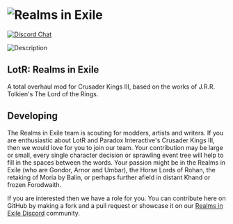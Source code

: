 ![Realms in Exile](/marketing/art/logo/LotRRealmsInExileWideLayoutSmall.png)
============================================================

[![Discord Chat](http://img.shields.io/discord/751097183448727552.svg?logo=discord)](https://discord.gg/FKr4Zbr)


![Description](/marketing/art/banners/RealmsDescription.png)
## LotR: Realms in Exile
A total overhaul mod for Crusader Kings III, based on the works of J.R.R. Tolkien's The Lord of the Rings.

## Developing
The Realms in Exile team is scouting for modders, artists and writers. If you are enthusiastic about LotR and Paradox Interactive's Crusader Kings III, then we would love for you to join our team. Your contribution may be large or small, every single character decision or sprawling event tree will help to fill in the spaces between the words. Your passion might be in the Realms in Exile (who are Gondor, Arnor and Umbar), the Horse Lords of Rohan, the retaking of Moria by Balin, or perhaps further afield in distant Khand or frozen Forodwaith.

If you are interested then we have a role for you. You can contribute here on GitHub by making a fork and a pull request or showcase it on our [Realms in Exile Discord](https://discord.gg/FKr4Zbr) community.
